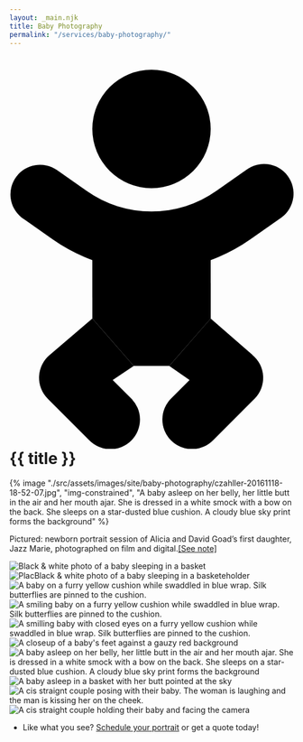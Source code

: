 ```yaml
---
layout: _main.njk
title: Baby Photography
permalink: "/services/baby-photography/"
---
```


<!-- markdownlint-disable MD025 -->
# <icon-l class="bigger icon-before"><span class="with-icon"><svg id="icon-contract-baby-duo" xmlns="http://www.w3.org/2000/svg" viewBox="0 0 384 512"><path fill="var(--mpb-color-accentReverse)" d="M272.07 288v48L216 400h-48l-55.93-64-.07-48z"></path><path fill="var(--mpb-color-accent)" d="M192 160a80 80 0 1 0-80-80 80 80 0 0 0 80 80zm-52.46 259L168 400l-55.93-64v-.06l-.07.06-57.33 49a40 40 0 0 0-3 59.24l56 56a40 40 0 1 0 56.56-56.56zM376 143.19a39.81 39.81 0 0 0-55.86-7.88l-40.5 28.39a152.31 152.31 0 0 1-175.28 0l-40.47-28.39a40 40 0 0 0-48 63.9q1 .78 2.13 1.5l40.49 28.5A231.24 231.24 0 0 0 112 257.1V288h160v-30.9a231.24 231.24 0 0 0 53.49-27.89l40.51-28.5q1.09-.72 2.13-1.5a40.08 40.08 0 0 0 7.87-56.02zM328.33 385L272 336l-56 64 27.46 19-24.74 24.75a40 40 0 1 0 56.57 56.56l56-56a40 40 0 0 0-3-59.24z"></path></svg> {{ title }}</icon-l>
<!-- markdownlint-enable MD025 -->
<mpb-dialog-img>

{% image "./src/assets/images/site/baby-photography/czahller-20161118-18-52-07.jpg", "img-constrained", "A baby asleep on her belly, her little butt in the air and her mouth ajar. She is dressed in a white smock with a bow on the back. She sleeps on a star-dusted blue cushion. A cloudy blue sky print forms the background" %}</mpb-dialog-img>

Pictured: newborn portrait session of Alicia and David Goad’s first daughter, Jazz Marie, photographed on film and digital.<a href="#mn:1" id="mnref:1" class="sr-only">[See note]</a>

<mpb-dialog-gallery hint rel cols="8">
  
  ![Black & white photo of a baby sleeping in a basket](/assets/images/site/baby-photography/czahller-20161104-20-33-52.jpg)
  ![PlacBlack & white photo of a baby sleeping in a basketeholder](/assets/images/site/baby-photography/czahller-20161104-20-42-40.jpg)
  ![A baby on a furry yellow cushion while swaddled in blue wrap. Silk butterflies are pinned to the cushion.](/assets/images/site/baby-photography/czahller-20161104-22-19-59.jpg)
  ![A smiling baby on a furry yellow cushion while swaddled in blue wrap. Silk butterflies are pinned to the cushion.](/assets/images/site/baby-photography/czahller-20161104-22-20-18.jpg)
  ![A smilling baby with closed eyes on a furry yellow cushion while swaddled in blue wrap. Silk butterflies are pinned to the cushion.](/assets/images/site/baby-photography/czahller-20161104-22-46-25.jpg)
  ![A closeup of a baby's feet against a gauzy red background](/assets/images/site/baby-photography/czahller-20161104-23-46-24.jpg)
  ![A baby asleep on her belly, her little butt in the air and her mouth ajar. She is dressed in a white smock with a bow on the back. She sleeps on a star-dusted blue cushion. A cloudy blue sky print forms the background](/assets/images/site/baby-photography/czahller-20161118-18-52-07.jpg)
  ![A baby asleep in a basket with her butt pointed at the sky](/assets/images/site/baby-photography/czahller-20161118-19-13-15.jpg)
  ![A cis straignt couple posing with their baby. The woman is laughing and the man is kissing her on the cheek.](/assets/images/site/baby-photography/czahller-20161118-21-27-42.jpg)
  ![A cis straight couple holding their baby and facing the camera](/assets/images/site/baby-photography/czahller-20161118-21-31-26.jpg)
</mpb-dialog-gallery>

<footer aria-label="notes">
  <ul class="app-marginnotes-list" role="list">
    <li id="mn:1" role="listitem">

Like what you see? [Schedule your portrait](/contact) or get a quote today!
    </li>
  </ul>

</footer>
